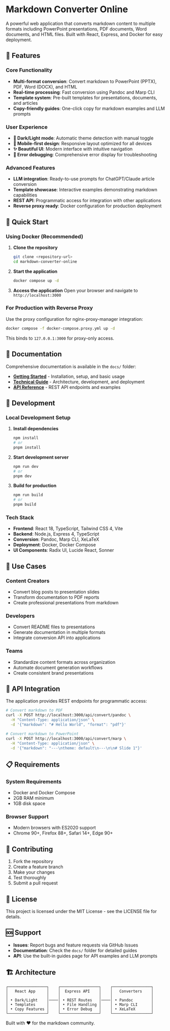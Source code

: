 # Markdown Converter Online

A powerful web application that converts markdown content to multiple formats including PowerPoint presentations, PDF documents, Word documents, and HTML files. Built with React, Express, and Docker for easy deployment.

## 🌟 Features

### Core Functionality
- **Multi-format conversion**: Convert markdown to PowerPoint (PPTX), PDF, Word (DOCX), and HTML
- **Real-time processing**: Fast conversion using Pandoc and Marp CLI
- **Template system**: Pre-built templates for presentations, documents, and articles
- **Copy-friendly guides**: One-click copy for markdown examples and LLM prompts

### User Experience
- **🌙 Dark/Light mode**: Automatic theme detection with manual toggle
- **📱 Mobile-first design**: Responsive layout optimized for all devices
- **✨ Beautiful UI**: Modern interface with intuitive navigation
- **🔄 Error debugging**: Comprehensive error display for troubleshooting

### Advanced Features
- **LLM integration**: Ready-to-use prompts for ChatGPT/Claude article conversion
- **Template showcase**: Interactive examples demonstrating markdown capabilities
- **REST API**: Programmatic access for integration with other applications
- **Reverse proxy ready**: Docker configuration for production deployment

## 🚀 Quick Start

### Using Docker (Recommended)

1. **Clone the repository**
   ```bash
   git clone <repository-url>
   cd markdown-converter-online
   ```

2. **Start the application**
   ```bash
   docker compose up -d
   ```

3. **Access the application**
   Open your browser and navigate to `http://localhost:3000`

### For Production with Reverse Proxy

Use the proxy configuration for nginx-proxy-manager integration:

```bash
docker compose -f docker-compose.proxy.yml up -d
```

This binds to `127.0.0.1:3000` for proxy-only access.

## 📖 Documentation

Comprehensive documentation is available in the `docs/` folder:

- **[Getting Started](docs/GETTING_STARTED.md)** - Installation, setup, and basic usage
- **[Technical Guide](docs/TECHNICAL.md)** - Architecture, development, and deployment
- **[API Reference](docs/API_REFERENCE.md)** - REST API endpoints and examples

## 🔧 Development

### Local Development Setup

1. **Install dependencies**
   ```bash
   npm install
   # or
   pnpm install
   ```

2. **Start development server**
   ```bash
   npm run dev
   # or
   pnpm dev
   ```

3. **Build for production**
   ```bash
   npm run build
   # or
   pnpm build
   ```

### Tech Stack

- **Frontend**: React 18, TypeScript, Tailwind CSS 4, Vite
- **Backend**: Node.js, Express 4, TypeScript
- **Conversion**: Pandoc, Marp CLI, XeLaTeX
- **Deployment**: Docker, Docker Compose
- **UI Components**: Radix UI, Lucide React, Sonner

## 🎯 Use Cases

### Content Creators
- Convert blog posts to presentation slides
- Transform documentation to PDF reports
- Create professional presentations from markdown

### Developers
- Convert README files to presentations
- Generate documentation in multiple formats
- Integrate conversion API into applications

### Teams
- Standardize content formats across organization
- Automate document generation workflows
- Create consistent brand presentations

## 🔌 API Integration

The application provides REST endpoints for programmatic access:

```bash
# Convert markdown to PDF
curl -X POST http://localhost:3000/api/convert/pandoc \
  -H "Content-Type: application/json" \
  -d '{"markdown": "# Hello World", "format": "pdf"}'

# Convert markdown to PowerPoint
curl -X POST http://localhost:3000/api/convert/marp \
  -H "Content-Type: application/json" \
  -d '{"markdown": "---\ntheme: default\n---\n\n# Slide 1"}'
```

## 📋 Requirements

### System Requirements
- Docker and Docker Compose
- 2GB RAM minimum
- 1GB disk space

### Browser Support
- Modern browsers with ES2020 support
- Chrome 90+, Firefox 88+, Safari 14+, Edge 90+

## 🤝 Contributing

1. Fork the repository
2. Create a feature branch
3. Make your changes
4. Test thoroughly
5. Submit a pull request

## 📄 License

This project is licensed under the MIT License - see the LICENSE file for details.

## 🆘 Support

- **Issues**: Report bugs and feature requests via GitHub Issues
- **Documentation**: Check the `docs/` folder for detailed guides
- **API**: Use the built-in guides page for API examples and LLM prompts

## 🏗️ Architecture

```
┌─────────────────┐    ┌─────────────────┐    ┌─────────────────┐
│   React App     │    │  Express API    │    │   Converters    │
│                 │    │                 │    │                 │
│ • Dark/Light    │────│ • REST Routes   │────│ • Pandoc        │
│ • Templates     │    │ • File Handling │    │ • Marp CLI      │
│ • Copy Features │    │ • Error Debug   │    │ • XeLaTeX       │
└─────────────────┘    └─────────────────┘    └─────────────────┘
```

Built with ❤️ for the markdown community.